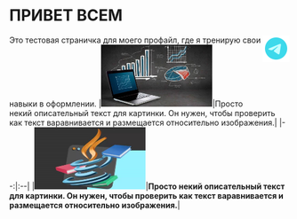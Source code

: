 # ПРИВЕТ ВСЕМ
[<img title="Мой Телеграм" width="48" align="right" src="https://github.com/agvaravin/agvaravin/blob/main/pix/ico/telegram.png" />][MyTelegram]


Это тестовая страничка для моего профайл, где я тренирую свои навыки в оформлении.
|[<img title="Портфолио Аналитика Данных" width="200" src="https://github.com/agvaravin/agvaravin/blob/main/pix/main_ad.jpg" />][DataAnalitic]|Просто некий описательный текст для картинки. Он нужен, чтобы проверить как текст варавнивается и размещается относительно изображения.|
|--:|:--|
|[<img title="Портфолио Аналитика Данных" width="200" src="https://github.com/agvaravin/agvaravin/blob/main/pix/main_java.jpg" />][DataAnalitic]|**Просто некий описательный текст для картинки. Он нужен, чтобы проверить как текст варавнивается и размещается относительно изображения.**|

[DataAnalitic]: https://github.com/agvaravin/DataAnalitic
[MyTelegram]: https://t.me/AGVaravin
